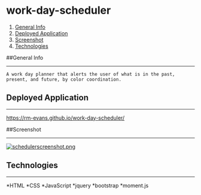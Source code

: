 # work-day-scheduler

1. [General Info](#general-info)
2. [Deployed Application](#deployed-application)
3. [Screenshot](#screenshot)
4. [Technologies](#technologies)

##General Info
***
    A work day planner that alerts the user of what is in the past, present, and future, by color coordination.

## Deployed Application
***
 https://rm-evans.github.io/work-day-scheduler/

##Screenshot
***
[![schedulerscreenshot.png](https://i.postimg.cc/Tw1P6TwT/schedulerscreenshot.png)](https://postimg.cc/ft4s7nmP)


## Technologies
***
*HTML
*CSS
*JavaScript
*jquery
*bootstrap
*moment.js